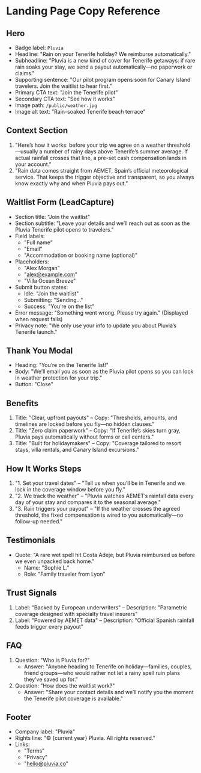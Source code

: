 # Landing Page Copy Reference

## Hero
- Badge label: `Pluvia`
- Headline: "Rain on your Tenerife holiday? We reimburse automatically."
- Subheadline: "Pluvia is a new kind of cover for Tenerife getaways: if rare rain soaks your stay, we send a payout automatically—no paperwork or claims."
- Supporting sentence: "Our pilot program opens soon for Canary Island travelers. Join the waitlist to hear first."
- Primary CTA text: "Join the Tenerife pilot"
- Secondary CTA text: "See how it works"
- Image path: `/public/weather.jpg`
- Image alt text: "Rain-soaked Tenerife beach terrace"

## Context Section
1. "Here’s how it works: before your trip we agree on a weather threshold—usually a number of rainy days above Tenerife’s summer average. If actual rainfall crosses that line, a pre-set cash compensation lands in your account."
2. "Rain data comes straight from AEMET, Spain’s official meteorological service. That keeps the trigger objective and transparent, so you always know exactly why and when Pluvia pays out."

## Waitlist Form (LeadCapture)
- Section title: "Join the waitlist"
- Section subtitle: "Leave your details and we’ll reach out as soon as the Pluvia Tenerife pilot opens to travelers."
- Field labels:
  - "Full name"
  - "Email"
  - "Accommodation or booking name (optional)"
- Placeholders:
  - "Alex Morgan"
  - "alex@example.com"
  - "Villa Ocean Breeze"
- Submit button states:
  - Idle: "Join the waitlist"
  - Submitting: "Sending…"
  - Success: "You’re on the list"
- Error message: "Something went wrong. Please try again." (Displayed when request fails)
- Privacy note: "We only use your info to update you about Pluvia’s Tenerife launch."

## Thank You Modal
- Heading: "You’re on the Tenerife list!"
- Body: "We’ll email you as soon as the Pluvia pilot opens so you can lock in weather protection for your trip."
- Button: "Close"

## Benefits
1. Title: "Clear, upfront payouts" – Copy: "Thresholds, amounts, and timelines are locked before you fly—no hidden clauses."
2. Title: "Zero claim paperwork" – Copy: "If Tenerife’s skies turn gray, Pluvia pays automatically without forms or call centers."
3. Title: "Built for holidaymakers" – Copy: "Coverage tailored to resort stays, villa rentals, and Canary Island excursions."

## How It Works Steps
1. "1. Set your travel dates" – "Tell us when you’ll be in Tenerife and we lock in the coverage window before you fly."
2. "2. We track the weather" – "Pluvia watches AEMET’s rainfall data every day of your stay and compares it to the seasonal average."
3. "3. Rain triggers your payout" – "If the weather crosses the agreed threshold, the fixed compensation is wired to you automatically—no follow-up needed."

## Testimonials
- Quote: "A rare wet spell hit Costa Adeje, but Pluvia reimbursed us before we even unpacked back home."
  - Name: "Sophie L."
  - Role: "Family traveler from Lyon"

## Trust Signals
1. Label: "Backed by European underwriters" – Description: "Parametric coverage designed with specialty travel insurers"
2. Label: "Powered by AEMET data" – Description: "Official Spanish rainfall feeds trigger every payout"

## FAQ
1. Question: "Who is Pluvia for?"
   - Answer: "Anyone heading to Tenerife on holiday—families, couples, friend groups—who would rather not let a rainy spell ruin plans they’ve saved up for."
2. Question: "How does the waitlist work?"
   - Answer: "Share your contact details and we’ll notify you the moment the Tenerife pilot coverage is available."

## Footer
- Company label: "Pluvia"
- Rights line: "© {current year} Pluvia. All rights reserved."
- Links:
  - "Terms"
  - "Privacy"
  - "hello@pluvia.co"
